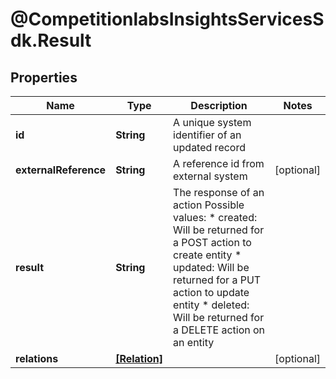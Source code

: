 # @CompetitionlabsInsightsServicesSdk.Result

## Properties

Name | Type | Description | Notes
------------ | ------------- | ------------- | -------------
**id** | **String** | A unique system identifier of an updated record | 
**externalReference** | **String** | A reference id from external system | [optional] 
**result** | **String** | The response of an action Possible values:   * created: Will be returned for a POST action to create entity   * updated: Will be returned for a PUT action to update entity   * deleted: Will be returned for a DELETE action on an entity  | 
**relations** | [**[Relation]**](Relation.md) |  | [optional] 


